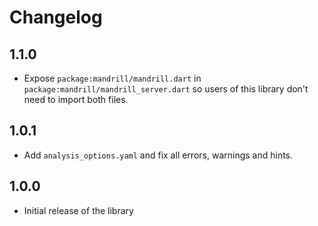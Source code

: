 # Changelog

## 1.1.0

- Expose `package:mandrill/mandrill.dart` in `package:mandrill/mandrill_server.dart`
  so users of this library don't need to import both files.

## 1.0.1

- Add `analysis_options.yaml` and fix all errors, warnings and hints.

## 1.0.0

- Initial release of the library